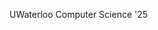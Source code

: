 UWaterloo Computer Science '25

<!---
jodiezhuu/jodiezhuu is a ✨ special ✨ repository because its `README.md` (this file) appears on your GitHub profile.
You can click the Preview link to take a look at your changes.
--->
